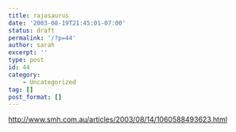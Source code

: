 ```yaml
---
title: rajasaurus
date: '2003-08-19T21:45:01-07:00'
status: draft
permalink: '/?p=44'
author: sarah
excerpt: ''
type: post
id: 44
category:
    - Uncategorized
tag: []
post_format: []
---
```

http://www.smh.com.au/articles/2003/08/14/1060588493623.html